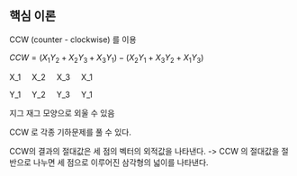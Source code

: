 

## 핵심 이론 

CCW (counter - clockwise) 를 이용

$CCW = (X_{1}Y_2 + X_2Y_3 + X_3Y_1) - (X_2Y_1 + X_3Y_2 + X_1Y_3)$

X_1  &nbsp;&nbsp;&nbsp;   X_2  &nbsp;&nbsp;&nbsp;   X_3   &nbsp;&nbsp;&nbsp;  X_1 <br>
        
Y_1   &nbsp;&nbsp;&nbsp;  Y_2   &nbsp;&nbsp;&nbsp;  Y_3  &nbsp;&nbsp;&nbsp;   Y_1

지그 재그 모양으로 외울 수 있음

CCW 로 각종 기하문제를 풀 수 있다.

CCW의 결과의 절대값은 세 점의 벡터의 외적값을 나타낸다.
-> CCW 의 절대값을 절반으로 나누면 세 점으로 이루어진 삼각형의 넓이를 나타낸다.
